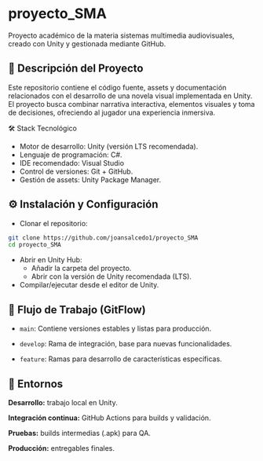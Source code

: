 # proyecto_SMA

Proyecto académico de la materia sistemas multimedia audiovisuales, creado con Unity y gestionada mediante GitHub.

📌 Descripción del Proyecto
--
Este repositorio contiene el código fuente, assets y documentación relacionados con el desarrollo de una novela visual implementada en Unity. El proyecto busca combinar narrativa interactiva, elementos visuales y toma de decisiones, ofreciendo al jugador una experiencia inmersiva.

🛠️ Stack Tecnológico

- Motor de desarrollo: Unity (versión LTS recomendada).
- Lenguaje de programación: C#.
- IDE recomendado: Visual Studio
- Control de versiones: Git + GitHub.
- Gestión de assets: Unity Package Manager.


⚙️ Instalación y Configuración
--
- Clonar el repositorio:
```bash
git clone https://github.com/joansalcedo1/proyecto_SMA
cd proyecto_SMA
````

- Abrir en Unity Hub:
    - Añadir la carpeta del proyecto.
    - Abrir con la versión de Unity recomendada (LTS).
- Compilar/ejecutar desde el editor de Unity.


🌱 Flujo de Trabajo (GitFlow)
--
- ``main``: Contiene versiones estables y listas para producción.

- ``develop``: Rama de integración, base para nuevas funcionalidades.

- ``feature``: Ramas para desarrollo de características específicas.

🧪 Entornos
--
**Desarrollo:** trabajo local en Unity.

**Integración continua:** GitHub Actions para builds y validación.

**Pruebas:** builds intermedias (.apk) para QA.

**Producción:** entregables finales.

